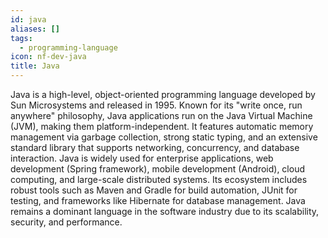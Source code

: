 ```yaml
---
id: java
aliases: []
tags:
  - programming-language
icon: nf-dev-java
title: Java
---
```

Java is a high-level, object-oriented programming language developed by Sun Microsystems and released in 1995. Known for its "write once, run anywhere" philosophy, Java applications run on the Java Virtual Machine (JVM), making them platform-independent. It features automatic memory management via garbage collection, strong static typing, and an extensive standard library that supports networking, concurrency, and database interaction. Java is widely used for enterprise applications, web development (Spring framework), mobile development (Android), cloud computing, and large-scale distributed systems. Its ecosystem includes robust tools such as Maven and Gradle for build automation, JUnit for testing, and frameworks like Hibernate for database management. Java remains a dominant language in the software industry due to its scalability, security, and performance.
